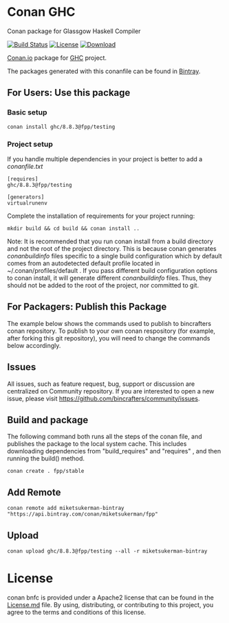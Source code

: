 # Conan GHC

Conan package for Glassgow Haskell Compiler

[![Build Status](https://travis-ci.com/miketsukerman/conan-ghc.svg?branch=master)](https://travis-ci.com/miketsukerman/conan-ghc)
[![License](https://img.shields.io/badge/License-Apache%202.0-blue.svg)](https://opensource.org/licenses/Apache-2.0)
[ ![Download](https://api.bintray.com/packages/miketsukerman/fpp/ghc%3Afpp/images/download.svg) ](https://bintray.com/miketsukerman/fpp/ghc%3Afpp/_latestVersion)

[Conan.io](https://conan.io/) package for [GHC](https://www.haskell.org/ghc/) project.

The packages generated with this conanfile can be found in [Bintray](https://dl.bintray.com/miketsukerman/fpp/fpp/ghc/8.8.3/).

## For Users: Use this package

### Basic setup

    conan install ghc/8.8.3@fpp/testing

### Project setup

If you handle multiple dependencies in your project is better to add a *conanfile.txt*

    [requires]
    ghc/8.8.3@fpp/testing

    [generators]
    virtualrunenv

Complete the installation of requirements for your project running:

    mkdir build && cd build && conan install ..

Note: It is recommended that you run conan install from a build directory and not the root of the project directory.  This is because conan generates *conanbuildinfo* files specific to a single build configuration which by default comes from an autodetected default profile located in ~/.conan/profiles/default .  If you pass different build configuration options to conan install, it will generate different *conanbuildinfo* files.  Thus, they should not be added to the root of the project, nor committed to git.

## For Packagers: Publish this Package

The example below shows the commands used to publish to bincrafters conan repository. To publish to your own conan respository (for example, after forking this git repository), you will need to change the commands below accordingly.

## Issues

All issues, such as feature request, bug, support or discussion are centralized on Community repository. If you are interested to open a new issue, please visit https://github.com/bincrafters/community/issues.

## Build and package

The following command both runs all the steps of the conan file, and publishes the package to the local system cache.  This includes downloading dependencies from "build_requires" and "requires" , and then running the build() method.
    
    conan create . fpp/stable

## Add Remote

    conan remote add miketsukerman-bintray "https://api.bintray.com/conan/miketsukerman/fpp"

## Upload

    conan upload ghc/8.8.3@fpp/testing --all -r miketsukerman-bintray

# License

conan bnfc is provided under a Apache2 license that can be found in the [License.md](License.md) file. By using, distributing, or contributing to this project, you agree to the terms and conditions of this license.
